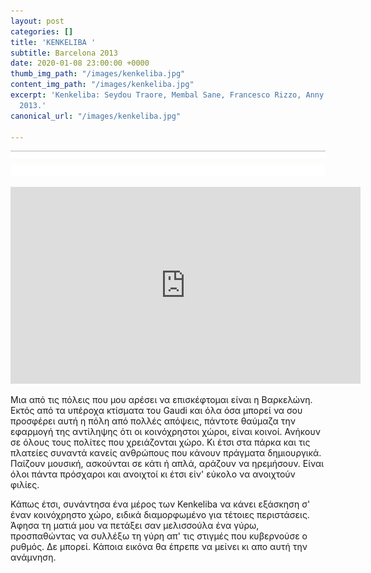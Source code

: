 ```yaml
---
layout: post
categories: []
title: 'KENKELIBA '
subtitle: Barcelona 2013
date: 2020-01-08 23:00:00 +0000
thumb_img_path: "/images/kenkeliba.jpg"
content_img_path: "/images/kenkeliba.jpg"
excerpt: 'Kenkeliba: Seydou Traore, Membal Sane, Francesco Rizzo, Anny Pavlidou. Barcelona
  2013.'
canonical_url: "/images/kenkeliba.jpg"

---
```

![](/images/bwok-2.jpg)

<iframe width="560" height="315" src="https://www.youtube.com/embed/yVaqdT4DE2g" frameborder="0" allow="accelerometer; autoplay; encrypted-media; gyroscope; picture-in-picture" allowfullscreen></iframe>

Μια από τις πόλεις που μου αρέσει να επισκέφτομαι είναι η Βαρκελώνη. Εκτός από τα υπέροχα κτίσματα του Gaudi και όλα όσα μπορεί να σου προσφέρει αυτή η πόλη από πολλές απόψεις, πάντοτε θαύμαζα την εφαρμογή της αντίληψης ότι οι κοινόχρηστοι χώροι, είναι κοινοί. Ανήκουν σε όλους τους πολίτες που χρειάζονται χώρο. Κι έτσι στα πάρκα και τις πλατείες συναντά κανείς ανθρώπους που κάνουν πράγματα δημιουργικά. Παίζουν μουσική, ασκούνται σε κάτι ή απλά, αράζουν να ηρεμήσουν. Είναι όλοι πάντα πρόσχαροι και ανοιχτοί κι έτσι είν' εύκολο να ανοιχτούν φιλίες. 

Κάπως έτσι, συνάντησα ένα μέρος των Kenkeliba να κάνει εξάσκηση σ' έναν κοινόχρηστο χώρο, ειδικά διαμορφωμένο για τέτοιες περιστάσεις. Άφησα τη ματιά μου να πετάξει σαν μελισσούλα ένα γύρω, προσπαθώντας να συλλέξω τη γύρη απ' τις στιγμές που κυβερνούσε ο ρυθμός. Δε μπορεί. Κάποια εικόνα θα έπρεπε να μείνει κι απο αυτή την ανάμνηση.